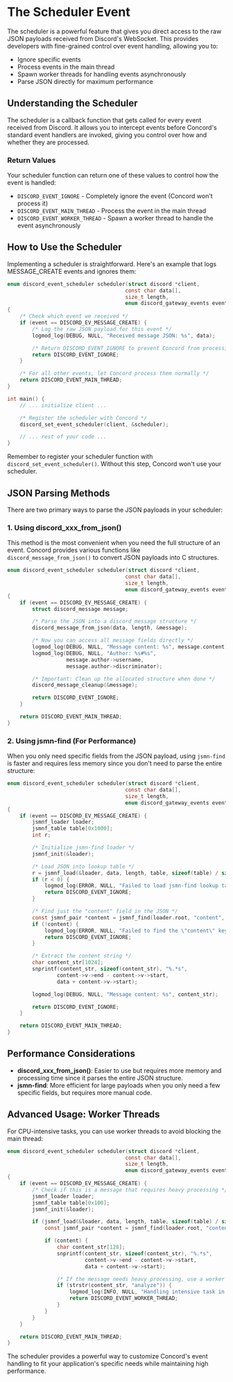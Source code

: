 # The Scheduler Event

The scheduler is a powerful feature that gives you direct access to the raw JSON payloads received from Discord's WebSocket. This provides developers with fine-grained control over event handling, allowing you to:

- Ignore specific events
- Process events in the main thread
- Spawn worker threads for handling events asynchronously
- Parse JSON directly for maximum performance

## Understanding the Scheduler

The scheduler is a callback function that gets called for every event received from Discord. It allows you to intercept events before Concord's standard event handlers are invoked, giving you control over how and whether they are processed.

### Return Values

Your scheduler function can return one of these values to control how the event is handled:

- `DISCORD_EVENT_IGNORE` - Completely ignore the event (Concord won't process it)
- `DISCORD_EVENT_MAIN_THREAD` - Process the event in the main thread
- `DISCORD_EVENT_WORKER_THREAD` - Spawn a worker thread to handle the event asynchronously

## How to Use the Scheduler

Implementing a scheduler is straightforward. Here's an example that logs MESSAGE_CREATE events and ignores them:

```c
enum discord_event_scheduler scheduler(struct discord *client,
                                      const char data[],
                                      size_t length,
                                      enum discord_gateway_events event)
{
    /* Check which event we received */
    if (event == DISCORD_EV_MESSAGE_CREATE) {
        /* Log the raw JSON payload for this event */
        logmod_log(DEBUG, NULL, "Received message JSON: %s", data);

        /* Return DISCORD_EVENT_IGNORE to prevent Concord from processing this event */
        return DISCORD_EVENT_IGNORE;
    }

    /* For all other events, let Concord process them normally */
    return DISCORD_EVENT_MAIN_THREAD;
}

int main() {
    // ... initialize client ...

    /* Register the scheduler with Concord */
    discord_set_event_scheduler(client, &scheduler);

    // ... rest of your code ...
}
```

Remember to register your scheduler function with `discord_set_event_scheduler()`. Without this step, Concord won't use your scheduler.

## JSON Parsing Methods

There are two primary ways to parse the JSON payloads in your scheduler:

### 1. Using discord_xxx_from_json()

This method is the most convenient when you need the full structure of an event. Concord provides various functions like `discord_message_from_json()` to convert JSON payloads into C structures.

```c
enum discord_event_scheduler scheduler(struct discord *client,
                                      const char data[],
                                      size_t length,
                                      enum discord_gateway_events event)
{
    if (event == DISCORD_EV_MESSAGE_CREATE) {
        struct discord_message message;

        /* Parse the JSON into a discord_message structure */
        discord_message_from_json(data, length, &message);

        /* Now you can access all message fields directly */
        logmod_log(DEBUG, NULL, "Message content: %s", message.content);
        logmod_log(DEBUG, NULL, "Author: %s#%s",
                   message.author->username,
                   message.author->discriminator);

        /* Important: Clean up the allocated structure when done */
        discord_message_cleanup(&message);

        return DISCORD_EVENT_IGNORE;
    }

    return DISCORD_EVENT_MAIN_THREAD;
}
```

### 2. Using jsmn-find (For Performance)

When you only need specific fields from the JSON payload, using `jsmn-find` is faster and requires less memory since you don't need to parse the entire structure:

```c
enum discord_event_scheduler scheduler(struct discord *client,
                                      const char data[],
                                      size_t length,
                                      enum discord_gateway_events event)
{
    if (event == DISCORD_EV_MESSAGE_CREATE) {
        jsmnf_loader loader;
        jsmnf_table table[0x1000];
        int r;

        /* Initialize jsmn-find loader */
        jsmnf_init(&loader);

        /* Load JSON into lookup table */
        r = jsmnf_load(&loader, data, length, table, sizeof(table) / sizeof *table);
        if (r < 0) {
            logmod_log(ERROR, NULL, "Failed to load jsmn-find lookup table.");
            return DISCORD_EVENT_IGNORE;
        }

        /* Find just the "content" field in the JSON */
        const jsmnf_pair *content = jsmnf_find(loader.root, "content", strlen("content"));
        if (!content) {
            logmod_log(ERROR, NULL, "Failed to find the \"content\" key.");
            return DISCORD_EVENT_IGNORE;
        }

        /* Extract the content string */
        char content_str[1024];
        snprintf(content_str, sizeof(content_str), "%.*s",
                content->v->end - content->v->start,
                data + content->v->start);

        logmod_log(DEBUG, NULL, "Message content: %s", content_str);

        return DISCORD_EVENT_IGNORE;
    }

    return DISCORD_EVENT_MAIN_THREAD;
}
```

## Performance Considerations

- **discord_xxx_from_json()**: Easier to use but requires more memory and processing time since it parses the entire JSON structure.
- **jsmn-find**: More efficient for large payloads when you only need a few specific fields, but requires more manual code.

## Advanced Usage: Worker Threads

For CPU-intensive tasks, you can use worker threads to avoid blocking the main thread:

```c
enum discord_event_scheduler scheduler(struct discord *client,
                                      const char data[],
                                      size_t length,
                                      enum discord_gateway_events event)
{
    if (event == DISCORD_EV_MESSAGE_CREATE) {
        /* Check if this is a message that requires heavy processing */
        jsmnf_loader loader;
        jsmnf_table table[0x100];
        jsmnf_init(&loader);

        if (jsmnf_load(&loader, data, length, table, sizeof(table) / sizeof *table) >= 0) {
            const jsmnf_pair *content = jsmnf_find(loader.root, "content", strlen("content"));

            if (content) {
                char content_str[128];
                snprintf(content_str, sizeof(content_str), "%.*s",
                         content->v->end - content->v->start,
                         data + content->v->start);

                /* If the message needs heavy processing, use a worker thread */
                if (strstr(content_str, "analyze")) {
                    logmod_log(INFO, NULL, "Handling intensive task in worker thread");
                    return DISCORD_EVENT_WORKER_THREAD;
                }
            }
        }
    }

    return DISCORD_EVENT_MAIN_THREAD;
}
```

The scheduler provides a powerful way to customize Concord's event handling to fit your application's specific needs while maintaining high performance.

